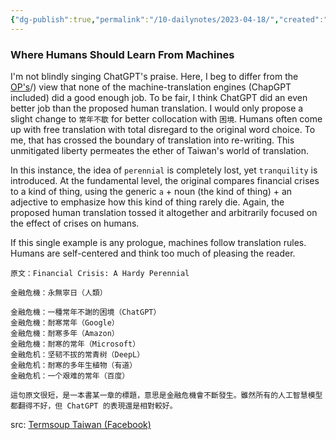 ```yaml
---
{"dg-publish":true,"permalink":"/10-dailynotes/2023-04-18/","created":"","updated":""}
---
```


### Where Humans Should Learn From Machines

I'm not blindly singing ChatGPT's praise. Here, I beg to differ from the [OP's](https://www.facebook.com/termsoup/posts/pfbid0WnjKdqA9PjTScgGMYDujHDwbVpRVaRxRfeATaoCciKcF8Jb4WatqKD1Crm3xWfMal)/) view that none of the machine-translation engines (ChapGPT included) did a good enough job. To be fair, I think ChatGPT did an even better job than the proposed human translation. I would only propose a slight change to `常年不歇` for better collocation with `困境`. Humans often come up with free translation with total disregard to the original word choice. To me, that has crossed the boundary of translation into re-writing. This unmitigated liberty permeates the ether of Taiwan's world of translation.

In this instance, the idea of  `perennial` is completely lost, yet `tranquility` is introduced. At the fundamental level, the original compares financial crises to a kind of thing, using the generic `a` + noun (the kind of thing) + an adjective to emphasize how this kind of thing rarely die. Again, the proposed human translation tossed it altogether and arbitrarily focused on the effect of crises on humans. 

If this single example is any prologue, machines follow translation rules. Humans are self-centered and think too much of pleasing the reader.

```
原文：Financial Crisis: A Hardy Perennial

​金融危機：永無寧日（人類）

金融危機：一種常年不謝的困境（ChatGPT）
金融危機：耐寒常年（Google）
金融危機：耐寒多年（Amazon）
金融危機：耐寒的常年（Microsoft）
金融危机：坚韧不拔的常青树（DeepL）
金融危机：耐寒的多年生植物（有道）
金融危机：一个艰难的常年（百度）

這句原文很短，是一本書某一章的標題，意思是金融危機會不斷發生。雖然所有的人工智慧模型都翻得不好，但 ChatGPT 的表現還是相對較好。
```

src: [Termsoup Taiwan (Facebook)](https://www.facebook.com/termsoup/posts/pfbid0WnjKdqA9PjTScgGMYDujHDwbVpRVaRxRfeATaoCciKcF8Jb4WatqKD1Crm3xWfMal)


